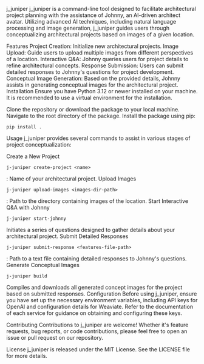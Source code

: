 j_juniper
j_juniper is a command-line tool designed to facilitate architectural project planning with the assistance of Johnny, an AI-driven architect avatar. Utilizing advanced AI techniques, including natural language processing and image generation, j_juniper guides users through conceptualizing architectural projects based on images of a given location.

Features
Project Creation: Initialize new architectural projects.
Image Upload: Guide users to upload multiple images from different perspectives of a location.
Interactive Q&A: Johnny queries users for project details to refine architectural concepts.
Response Submission: Users can submit detailed responses to Johnny's questions for project development.
Conceptual Image Generation: Based on the provided details, Johnny assists in generating conceptual images for the architectural project.
Installation
Ensure you have Python 3.12 or newer installed on your machine. It is recommended to use a virtual environment for the installation.

Clone the repository or download the package to your local machine.
Navigate to the root directory of the package.
Install the package using pip:
```
pip install .
```
Usage
j_juniper provides several commands to assist in various stages of project conceptualization:

Create a New Project
```
j-juniper create-project <name>
```
<name>: Name of your architectural project.
Upload Images
```
j-juniper upload-images <images-dir-path>
```
<images-dir-path>: Path to the directory containing images of the location.
Start Interactive Q&A with Johnny
```
j-juniper start-johnny
```
Initiates a series of questions designed to gather details about your architectural project.
Submit Detailed Responses
```
j-juniper submit-response <features-file-path>
```
<features-file-path>: Path to a text file containing detailed responses to Johnny's questions.
Generate Conceptual Images
```
j-juniper build
```
Compiles and downloads all generated concept images for the project based on submitted responses.
Configuration
Before using j_juniper, ensure you have set up the necessary environment variables, including API keys for OpenAI and configuration details for Weaviate. Refer to the documentation of each service for guidance on obtaining and configuring these keys.

Contributing
Contributions to j_juniper are welcome! Whether it's feature requests, bug reports, or code contributions, please feel free to open an issue or pull request on our repository.

License
j_juniper is released under the MIT License. See the LICENSE file for more details.
